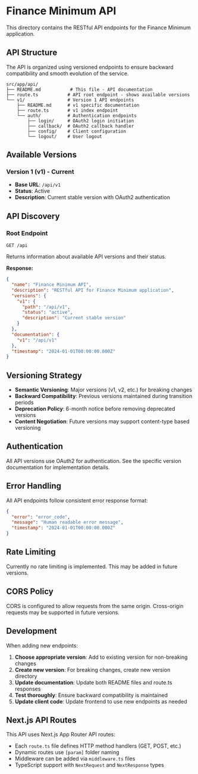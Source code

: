 # Finance Minimum API

This directory contains the RESTful API endpoints for the Finance Minimum application.

## API Structure

The API is organized using versioned endpoints to ensure backward compatibility and smooth evolution of the service.

```
src/app/api/
├── README.md           # This file - API documentation
├── route.ts           # API root endpoint - shows available versions
└── v1/                # Version 1 API endpoints
    ├── README.md      # v1 specific documentation
    ├── route.ts       # v1 index endpoint
    └── auth/          # Authentication endpoints
        ├── login/     # OAuth2 login initiation
        ├── callback/  # OAuth2 callback handler
        ├── config/    # Client configuration
        └── logout/    # User logout
```

## Available Versions

### Version 1 (v1) - Current
- **Base URL**: `/api/v1`
- **Status**: Active
- **Description**: Current stable version with OAuth2 authentication

## API Discovery

### Root Endpoint
```
GET /api
```

Returns information about available API versions and their status.

**Response:**
```json
{
  "name": "Finance Minimum API",
  "description": "RESTful API for Finance Minimum application",
  "versions": {
    "v1": {
      "path": "/api/v1",
      "status": "active",
      "description": "Current stable version"
    }
  },
  "documentation": {
    "v1": "/api/v1"
  },
  "timestamp": "2024-01-01T00:00:00.000Z"
}
```

## Versioning Strategy

- **Semantic Versioning**: Major versions (v1, v2, etc.) for breaking changes
- **Backward Compatibility**: Previous versions maintained during transition periods
- **Deprecation Policy**: 6-month notice before removing deprecated versions
- **Content Negotiation**: Future versions may support content-type based versioning

## Authentication

All API versions use OAuth2 for authentication. See the specific version documentation for implementation details.

## Error Handling

All API endpoints follow consistent error response format:

```json
{
  "error": "error_code",
  "message": "Human readable error message",
  "timestamp": "2024-01-01T00:00:00.000Z"
}
```

## Rate Limiting

Currently no rate limiting is implemented. This may be added in future versions.

## CORS Policy

CORS is configured to allow requests from the same origin. Cross-origin requests may be supported in future versions.

## Development

When adding new endpoints:

1. **Choose appropriate version**: Add to existing version for non-breaking changes
2. **Create new version**: For breaking changes, create new version directory
3. **Update documentation**: Update both README files and route.ts responses
4. **Test thoroughly**: Ensure backward compatibility is maintained
5. **Update client code**: Update frontend to use new endpoints as needed

## Next.js API Routes

This API uses Next.js App Router API routes:
- Each `route.ts` file defines HTTP method handlers (GET, POST, etc.)
- Dynamic routes use `[param]` folder naming
- Middleware can be added via `middleware.ts` files
- TypeScript support with `NextRequest` and `NextResponse` types
